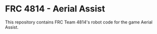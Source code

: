 FRC 4814 - Aerial Assist
============
This repository contains FRC Team 4814's robot code for the game Aerial Assist.
